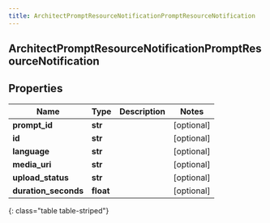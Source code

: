 ```yaml
---
title: ArchitectPromptResourceNotificationPromptResourceNotification
---
```

## ArchitectPromptResourceNotificationPromptResourceNotification

## Properties

|Name | Type | Description | Notes|
|------------ | ------------- | ------------- | -------------|
| **prompt_id** | **str** |  | [optional] |
| **id** | **str** |  | [optional] |
| **language** | **str** |  | [optional] |
| **media_uri** | **str** |  | [optional] |
| **upload_status** | **str** |  | [optional] |
| **duration_seconds** | **float** |  | [optional] |
{: class="table table-striped"}


